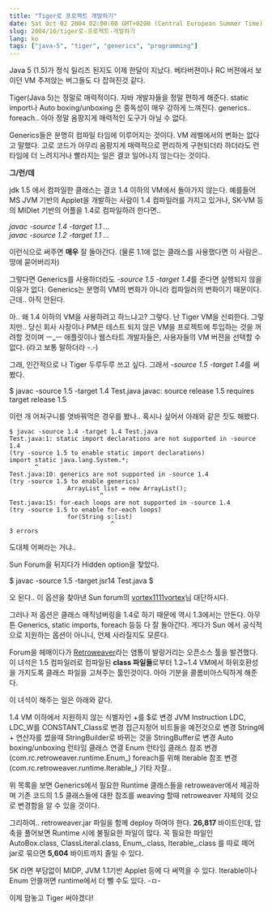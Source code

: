 ```yaml
---
title: "Tiger로 프로젝트 개발하기"
date: Sat Oct 02 2004 02:00:00 GMT+0200 (Central European Summer Time)
slug: 2004/10/tiger로-프로젝트-개발하기
lang: ko
tags: ["java-5", "tiger", "generics", "programming"]
---
```


Java 5 (1.5)가 정식 릴리즈 된지도 이제 한달이 지났다.
베타버젼이나 RC 버젼에서 보이던 VM 주저앉는 버그들도 다 잡혀진것 같다.

Tiger(Java 5)는 정말로 매력적이다. 자바 개발자들을 정말 편하게 해준다.
static import나 Auto boxing/unboxing 은 중독성이 매우 강하게 느껴진다.
generics.. foreach.. 아아 정말 옴팡지게 매력적인 도구가 아닐 수 없다.

Generics들은 분명히 컴파일 타임에 이루어지는 것이다. VM 레벨에서의 
변화는 없다고 말했다. 
고로 코드가 아무리 옴팡지게 매력적으로 편리하게 구현되더라 하더라도 
런타임에 더 느려지거나 빨라지는 일은 결코 일어나지 않는다는 것이다.

**그/런/데**

jdk 1.5 에서 컴파일한 클래스는 결코 1.4 이하의 VM에서 돌아가지 않는다.
예를들어 MS JVM 기반의 Applet을 개발하는 사람이 1.4 컴파일러를 가지고
있거나, SK-VM 등의 MIDlet 기반의 어플을 1.4로 컴파일하려 한다면..

*javac -source 1.4 -target 1.1 ...*  
*javac -source 1.2 -target 1.1 ...*

이런식으로 써주면 **매우** 잘 돌아간다. 
(물론 1.1에 없는 클래스를 사용했다면 이 사람은.. 땅에 묻어버리자)

그렇다면 Generics를 사용하더라도 *-source 1.5 -target 1.4*를 준다면
실행되지 않을 이유가 없다. Generics는 분명히 VM의 변화가 아니라 컴파일러의
변화이기 때문이다. 근데.. 아직 안된다.

아.. 왜 1.4 이하의 VM을 사용하려고 하느냐고?
그렇다. 난 Tiger VM을 신뢰한다. 그렇지만.. 당신 회사 사장이나 PM은 
테스트 되지 않은 VM을 프로젝트에 투입하는 것을 꺼려할 것이며 ㅡ_ㅡ
애플릿이나 웹스타트 개발자들은, 사용자들의 VM 버젼을 선택할 수 없다.
(라고 보통 말하더라 -.-)

그래, 인간적으로 나 Tiger 두루두루 쓰고 싶다.
그래서 *-source 1.5 -target 1.4*를 써봤다.

$ javac -source 1.5 -target 1.4 Test.java
javac: source release 1.5 requires target release 1.5

이런 개 어처구니를 엿바꿔먹은 경우를 봤나..
혹시나 싶어서 아래와 같은 짓도 해봤다.

```
$ javac -source 1.4 -target 1.4 Test.java
Test.java:1: static import declarations are not supported in -source 1.4
(try -source 1.5 to enable static import declarations)
import static java.lang.System.*;
       ^
Test.java:10: generics are not supported in -source 1.4
(try -source 1.5 to enable generics)
                ArrayList list = new ArrayList();
                         ^
Test.java:15: for-each loops are not supported in -source 1.4
(try -source 1.5 to enable for-each loops)
                for(String s:list)
                            ^
3 errors
```

도대체 어쩌라는 거냐..

Sun Forum을 뒤지다가 Hidden option을 찾았다.

$ javac -source 1.5 -target jsr14 Test.java
$ 

오 된다.. 이 옵션을 찾아낸 Sun forum의 [vortex1111vortex](http://forum.java.sun.com/profile.jsp?user=194676)님 대단하시다.

그러나 저 옵션은 클래스 매직넘버링을 1.4로 하기 때문에 역시 1.3에서는 안돈다.
아무튼 Generics, static imports, foreach 등등 다 잘 돌아간다. 
게다가 Sun 에서 공식적으로 지원하는 옵션이 아니니, 언제 사라질지도 모른다.

Forum을 헤매이다가 [Retroweaver](http://retroweaver.sourceforge.net)라는 염통이 발랑거리는 오픈소스 툴을 발견했다.
이 녀석은 1.5 컴파일러로 컴파일된 **class 파일들**로부터 1.2~1.4 VM에서 하위호환성을 가지도록 클래스 파일을 고쳐주는 툴인것이다. 아아 기분을 콜롬비아스틱하게 해준다.

이 녀석이 해주는 일은 아래와 같다.

1.4 VM 이하에서 지원하지 않는 식별자인 +를 $로 변경
JVM Instruction LDC, LDC_W를 CONSTANT_Class로 변경
접근지정어 비트들을 예전것으로 변경
String에 + 연산자를 썼을때 StringBuilder로 바뀌는 것을 StringBuffer로 변경
Auto boxing/unboxing 런타임 클래스 연결
Enum 런타임 클래스 참조 변경 (com.rc.retroweaver.runtime.Enum_)
foreach를 위해 Iterable 참조 변경 (com.rc.retroweaver.runtime.Iterable_)
기타 자잘..

위 목록을 보면 Generics에서 필요한 Runtime 클래스들을 retroweaver에서 
제공하며 기존 코드의 1.5 클래스들에 대한 참조를 weaving 할때 retroweaver 자체의
것으로 변경함을 알 수 있을 것이다.

그리하여.. retroweaver.jar 파일을 함께 deploy 하여야 한다.
**26,817** 바이트인데, 압축을 풀어보면 Runtime 시에 불필요한 파일이 많다.
꼭 필요한 파일인 AutoBox.class, ClassLiteral.class, Enum_.class, Iterable_.class
를 따로 떼어 jar로 묶으면 **5,604** 바이트까지 줄일 수 있다.

5K 라면 부담없이 MIDP, JVM 1.1기반 Applet 등에 다 써먹을 수 있다.
Iterable이나 Enum 안쓸꺼면 runtime에서 더 뺄 수도 있다. -ㅁ-

이제 맘놓고 Tiger 써야겠다!
